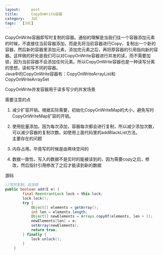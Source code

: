 ```yaml
---
layout:     post
title:      CopyOnWrite容器
category:   JUC
tags:   [JUC]
---
```


CopyOnWrite容器即写时复制的容器。通俗的理解是当我们往一个容器添加元素的时候，不直接往当前容器添加，而是先将当前容器进行Copy，复制出一个新的容器，然后新的容器里添加元素，添加完元素之后，再将原容器的引用指向新的容器。这样做的好处是我们可以对CopyOnWrite容器进行并发的读，而不需要加锁，因为当前容器不会添加任何元素。所以CopyOnWrite容器也是一种读写分离的思想，读和写不同的容器。  
Java中的CopyOnWrite容器有：CopyOnWriteArrayList和CopyOnWriteArraySet  

CopyOnWrite并发容器用于读多写少的并发场景    

需要注意的点  
1.  减少扩容开销。根据实际需要，初始化CopyOnWriteMap的大小，避免写时CopyOnWriteMap扩容的开销。

2.  使用批量添加。因为每次添加，容器每次都会进行复制，所以减少添加次数，可以减少容器的复制次数。如使用上面代码里的addBlackList方法。  
主要存在的问题
1. 内存占用。毕竟写的时候是由两块空间的
2. 数据一致性。写入的数据不是实时的能被读到的，因为需要copy之后，修改，然后指针引用修改了之后才能读到新的数据

源码

```Java
//写时复制，且加锁
public boolean add(E e) {
        final ReentrantLock lock = this.lock;
        lock.lock();
        try {
            Object[] elements = getArray();
            int len = elements.length;
            Object[] newElements = Arrays.copyOf(elements, len + 1);
            newElements[len] = e;
            setArray(newElements);
            return true;
        } finally {
            lock.unlock();
        }
    }
```
